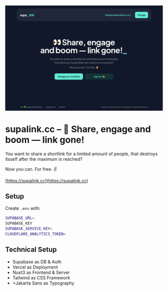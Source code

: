 ![Cover Art](public/images/og_image.jpg?raw=true 'Cover Art')

# supalink.cc – 👀 Share, engage and boom — link gone!

You want to share a shortlink for a limited amount of people,
that destroys itsself after the maximum is reached?

Now you can. For free. ✌️

[https://supalink.cc](https://supalink.cc)

## Setup

Create `.env` with:

```bash
SUPABASE_URL=
SUPABASE_KEY
SUPABASE_SERVICE_KEY=
CLOUDFLARE_ANALYTICS_TOKEN=
```

## Technical Setup

- Supabase as DB & Auth
- Vercel as Deployment
- Nuxt3 as Frontend & Server
- Tailwind as CSS Framework
- +Jakarta Sans as Typography
